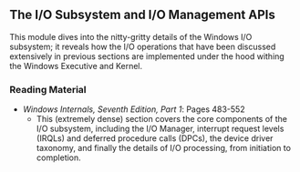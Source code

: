 ## The I/O Subsystem and I/O Management APIs

This module dives into the nitty-gritty details of the Windows I/O subsystem; it reveals how the I/O operations that have been discussed extensively in previous sections are implemented under the hood withing the Windows Executive and Kernel.

### Reading Material

- _Windows Internals, Seventh Edition, Part 1_: Pages 483-552
    - This (extremely dense) section covers the core components of the I/O subsystem, including the I/O Manager, interrupt request levels (IRQLs) and deferred procedure calls (DPCs), the device driver taxonomy, and finally the details of I/O processing, from initiation to completion.
     
